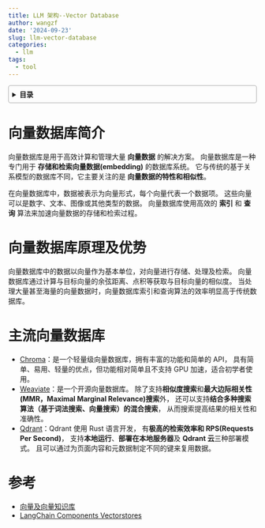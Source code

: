 ```yaml
---
title: LLM 架构--Vector Database
author: wangzf
date: '2024-09-23'
slug: llm-vector-database
categories:
  - llm
tags:
  - tool
---
```


<style>
details {
    border: 1px solid #aaa;
    border-radius: 4px;
    padding: .5em .5em 0;
}
summary {
    font-weight: bold;
    margin: -.5em -.5em 0;
    padding: .5em;
}
details[open] {
    padding: .5em;
}
details[open] summary {
    border-bottom: 1px solid #aaa;
    margin-bottom: .5em;
}
img {
    pointer-events: none;
}
</style>

<details><summary>目录</summary><p>

- [向量数据库简介](#向量数据库简介)
- [向量数据库原理及优势](#向量数据库原理及优势)
- [主流向量数据库](#主流向量数据库)
- [参考](#参考)
</p></details><p></p>

# 向量数据库简介

向量数据库是用于高效计算和管理大量 **向量数据** 的解决方案。
向量数据库是一种专门用于 **存储和检索向量数据(embedding)** 的数据库系统。
它与传统的基于关系模型的数据库不同，它主要关注的是 **向量数据的特性和相似性**。

在向量数据库中，数据被表示为向量形式，每个向量代表一个数据项。
这些向量可以是数字、文本、图像或其他类型的数据。
向量数据库使用高效的 **索引** 和 **查询** 算法来加速向量数据的存储和检索过程。

# 向量数据库原理及优势

向量数据库中的数据以向量作为基本单位，对向量进行存储、处理及检索。
向量数据库通过计算与目标向量的余弦距离、点积等获取与目标向量的相似度。
当处理大量甚至海量的向量数据时，向量数据库索引和查询算法的效率明显高于传统数据库。

# 主流向量数据库

* [Chroma](https://www.trychroma.com/)：是一个轻量级向量数据库，拥有丰富的功能和简单的 API，
  具有简单、易用、轻量的优点，但功能相对简单且不支持 GPU 加速，适合初学者使用。
* [Weaviate](https://weaviate.io/)：是一个开源向量数据库。
  除了支持**相似度搜索**和**最大边际相关性(MMR，Maximal Marginal Relevance)搜索**外，
  还可以支持**结合多种搜索算法（基于词法搜索、向量搜索）的混合搜索**，
  从而搜索提高结果的相关性和准确性。
* [Qdrant](https://qdrant.tech/)：Qdrant 使用 Rust 语言开发，
  有**极高的检索效率和 RPS(Requests Per Second)**，
  支持**本地运行**、**部署在本地服务器**及 **Qdrant 云**三种部署模式。
  且可以通过为页面内容和元数据制定不同的键来复用数据。

# 参考

* [向量及向量知识库](https://github.com/datawhalechina/llm-universe/blob/main/notebook/C3%20%E6%90%AD%E5%BB%BA%E7%9F%A5%E8%AF%86%E5%BA%93/1.%E5%90%91%E9%87%8F%E5%8F%8A%E5%90%91%E9%87%8F%E7%9F%A5%E8%AF%86%E5%BA%93%E4%BB%8B%E7%BB%8D.md)
* [LangChain Components Vectorstores](https://python.langchain.com/docs/integrations/vectorstores/)
